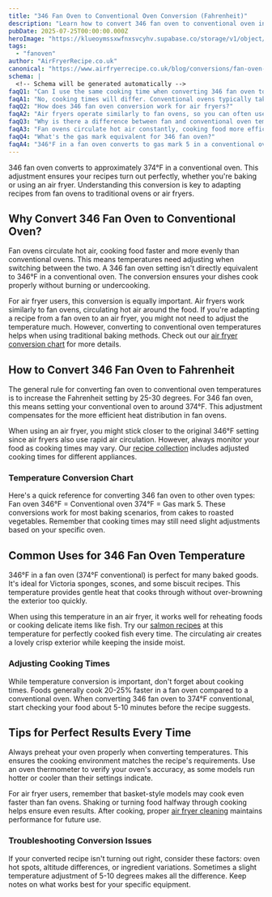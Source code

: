 ```yaml
---
title: "346 Fan Oven to Conventional Oven Conversion (Fahrenheit)"
description: "Learn how to convert 346 fan oven to conventional oven in Fahrenheit with our simple guide. Perfect for air fryer recipes and baking adjustments."
pubDate: 2025-07-25T00:00:00.000Z
heroImage: "https://klueoymssxwfnxsvcyhv.supabase.co/storage/v1/object/public/Shmucket/346-fan-oven-to-conventional-oven-conversion-fahrenheit.png"
tags:
  - "fanoven"
author: "AirFryerRecipe.co.uk"
canonical: "https://www.airfryerrecipe.co.uk/blog/conversions/fan-oven-to-fahrenheit/346-fan-oven-to-conventional-oven-conversion-fahrenheit"
schema: |
  <!-- Schema will be generated automatically -->
faqQ1: "Can I use the same cooking time when converting 346 fan oven to conventional oven?"
faqA1: "No, cooking times will differ. Conventional ovens typically take 20-25% longer than fan ovens at the same temperature setting. When converting 346 fan oven to 374°F conventional, start checking your food 5-10 minutes before the original recipe time and adjust as needed."
faqQ2: "How does 346 fan oven conversion work for air fryers?"
faqA2: "Air fryers operate similarly to fan ovens, so you can often use the original 346°F setting. However, because air fryers are more compact and circulate air faster, cooking times may be shorter. Always check food earlier than the recipe suggests and adjust as needed."
faqQ3: "Why is there a difference between fan and conventional oven temperatures?"
faqA3: "Fan ovens circulate hot air constantly, cooking food more efficiently than conventional ovens where heat rises naturally. This means fan ovens cook faster at lower temperatures. The conversion (adding 25-30°F) compensates for this difference in heat distribution."
faqQ4: "What's the gas mark equivalent for 346 fan oven?"
faqA4: "346°F in a fan oven converts to gas mark 5 in a conventional oven. This is a moderate oven temperature suitable for many cakes, biscuits, and roasted vegetables. Remember that gas ovens may have hotter and cooler spots, so rotating dishes during cooking helps ensure even results."
---
```

<p>346 fan oven converts to approximately 374°F in a conventional oven. This adjustment ensures your recipes turn out perfectly, whether you're baking or using an air fryer. Understanding this conversion is key to adapting recipes from fan ovens to traditional ovens or air fryers.</p>

<h2>Why Convert 346 Fan Oven to Conventional Oven?</h2>
<p>Fan ovens circulate hot air, cooking food faster and more evenly than conventional ovens. This means temperatures need adjusting when switching between the two. A 346 fan oven setting isn't directly equivalent to 346°F in a conventional oven. The conversion ensures your dishes cook properly without burning or undercooking.</p>
<p>For air fryer users, this conversion is equally important. Air fryers work similarly to fan ovens, circulating hot air around the food. If you're adapting a recipe from a fan oven to an air fryer, you might not need to adjust the temperature much. However, converting to conventional oven temperatures helps when using traditional baking methods. Check out our <a href=https://www.airfryerrecipe.co.uk/air-fryer-conversion-chart>air fryer conversion chart</a> for more details.</p>

<h2>How to Convert 346 Fan Oven to Fahrenheit</h2>
<p>The general rule for converting fan oven to conventional oven temperatures is to increase the Fahrenheit setting by 25-30 degrees. For 346 fan oven, this means setting your conventional oven to around 374°F. This adjustment compensates for the more efficient heat distribution in fan ovens.</p>
<p>When using an air fryer, you might stick closer to the original 346°F setting since air fryers also use rapid air circulation. However, always monitor your food as cooking times may vary. Our <a href=https://www.airfryerrecipe.co.uk/recipes>recipe collection</a> includes adjusted cooking times for different appliances.</p>

<h3>Temperature Conversion Chart</h3>
<p>Here's a quick reference for converting 346 fan oven to other oven types: Fan oven 346°F = Conventional oven 374°F = Gas mark 5. These conversions work for most baking scenarios, from cakes to roasted vegetables. Remember that cooking times may still need slight adjustments based on your specific oven.</p>

<h2>Common Uses for 346 Fan Oven Temperature</h2>
<p>346°F in a fan oven (374°F conventional) is perfect for many baked goods. It's ideal for Victoria sponges, scones, and some biscuit recipes. This temperature provides gentle heat that cooks through without over-browning the exterior too quickly.</p>
<p>When using this temperature in an air fryer, it works well for reheating foods or cooking delicate items like fish. Try our <a href=https://www.airfryerrecipe.co.uk/recipe-category/salmon>salmon recipes</a> at this temperature for perfectly cooked fish every time. The circulating air creates a lovely crisp exterior while keeping the inside moist.</p>

<h3>Adjusting Cooking Times</h3>
<p>While temperature conversion is important, don't forget about cooking times. Foods generally cook 20-25% faster in a fan oven compared to a conventional oven. When converting 346 fan oven to 374°F conventional, start checking your food about 5-10 minutes before the recipe suggests.</p>

<h2>Tips for Perfect Results Every Time</h2>
<p>Always preheat your oven properly when converting temperatures. This ensures the cooking environment matches the recipe's requirements. Use an oven thermometer to verify your oven's accuracy, as some models run hotter or cooler than their settings indicate.</p>
<p>For air fryer users, remember that basket-style models may cook even faster than fan ovens. Shaking or turning food halfway through cooking helps ensure even results. After cooking, proper <a href=https://www.airfryerrecipe.co.uk/air-fryer-cleaner>air fryer cleaning</a> maintains performance for future use.</p>

<h3>Troubleshooting Conversion Issues</h3>
<p>If your converted recipe isn't turning out right, consider these factors: oven hot spots, altitude differences, or ingredient variations. Sometimes a slight temperature adjustment of 5-10 degrees makes all the difference. Keep notes on what works best for your specific equipment.</p>
